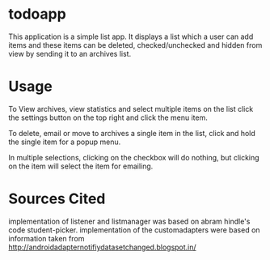 todoapp
=======

This application is a simple list app. It displays a list which a user can add items and these items can be deleted, checked/unchecked and hidden from view by sending it to an archives list.

Usage
=========
To View archives, view statistics and select multiple items on the list click the settings button on the top right and click the menu item.

To delete, email or move to archives a single item in the list, click and hold the single item for a popup menu.

In multiple selections, clicking on the checkbox will do nothing, but clicking on the item will select the item for emailing.

Sources Cited
==========
implementation of listener and listmanager was based on abram hindle's code student-picker.
implementation of the customadapters were based on information taken from http://androidadapternotifiydatasetchanged.blogspot.in/
